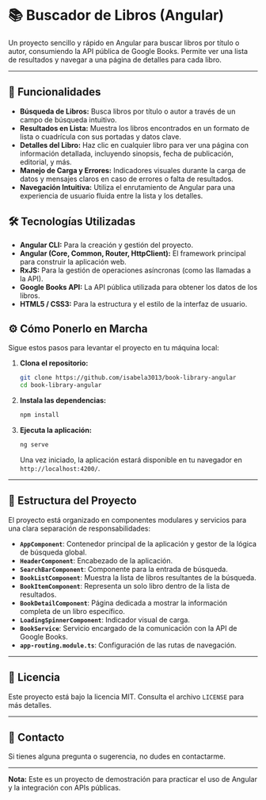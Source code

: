 # 📚 Buscador de Libros (Angular)

Un proyecto sencillo y rápido en Angular para buscar libros por título o autor, consumiendo la API pública de Google Books. Permite ver una lista de resultados y navegar a una página de detalles para cada libro.

---

## 🚀 Funcionalidades

* **Búsqueda de Libros:** Busca libros por título o autor a través de un campo de búsqueda intuitivo.
* **Resultados en Lista:** Muestra los libros encontrados en un formato de lista o cuadrícula con sus portadas y datos clave.
* **Detalles del Libro:** Haz clic en cualquier libro para ver una página con información detallada, incluyendo sinopsis, fecha de publicación, editorial, y más.
* **Manejo de Carga y Errores:** Indicadores visuales durante la carga de datos y mensajes claros en caso de errores o falta de resultados.
* **Navegación Intuitiva:** Utiliza el enrutamiento de Angular para una experiencia de usuario fluida entre la lista y los detalles.



## 🛠️ Tecnologías Utilizadas

* **Angular CLI:** Para la creación y gestión del proyecto.
* **Angular (Core, Common, Router, HttpClient):** El framework principal para construir la aplicación web.
* **RxJS:** Para la gestión de operaciones asíncronas (como las llamadas a la API).
* **Google Books API:** La API pública utilizada para obtener los datos de los libros.
* **HTML5 / CSS3:** Para la estructura y el estilo de la interfaz de usuario.



## ⚙️ Cómo Ponerlo en Marcha

Sigue estos pasos para levantar el proyecto en tu máquina local:

1.  **Clona el repositorio:**
    ```bash
    git clone https://github.com/isabela3013/book-library-angular
    cd book-library-angular
    ```
2.  **Instala las dependencias:**
    ```bash
    npm install
    ```
3.  **Ejecuta la aplicación:**
    ```bash
    ng serve
    ```
    Una vez iniciado, la aplicación estará disponible en tu navegador en `http://localhost:4200/`.

---

## 📌 Estructura del Proyecto

El proyecto está organizado en componentes modulares y servicios para una clara separación de responsabilidades:

* **`AppComponent`**: Contenedor principal de la aplicación y gestor de la lógica de búsqueda global.
* **`HeaderComponent`**: Encabezado de la aplicación.
* **`SearchBarComponent`**: Componente para la entrada de búsqueda.
* **`BookListComponent`**: Muestra la lista de libros resultantes de la búsqueda.
* **`BookItemComponent`**: Representa un solo libro dentro de la lista de resultados.
* **`BookDetailComponent`**: Página dedicada a mostrar la información completa de un libro específico.
* **`LoadingSpinnerComponent`**: Indicador visual de carga.
* **`BookService`**: Servicio encargado de la comunicación con la API de Google Books.
* **`app-routing.module.ts`**: Configuración de las rutas de navegación.

---

## 📝 Licencia

Este proyecto está bajo la licencia MIT. Consulta el archivo `LICENSE` para más detalles.

---

## 📧 Contacto

Si tienes alguna pregunta o sugerencia, no dudes en contactarme.

---

**Nota:** Este es un proyecto de demostración para practicar el uso de Angular y la integración con APIs públicas.
